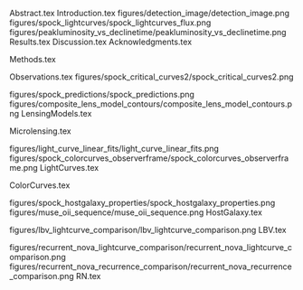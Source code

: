 Abstract.tex
Introduction.tex
figures/detection_image/detection_image.png
figures/spock_lightcurves/spock_lightcurves_flux.png
figures/peakluminosity_vs_declinetime/peakluminosity_vs_declinetime.png
Results.tex
Discussion.tex
Acknowledgments.tex

Methods.tex

Observations.tex
figures/spock_critical_curves2/spock_critical_curves2.png

figures/spock_predictions/spock_predictions.png
figures/composite_lens_model_contours/composite_lens_model_contours.png
LensingModels.tex

Microlensing.tex

figures/light_curve_linear_fits/light_curve_linear_fits.png
figures/spock_colorcurves_observerframe/spock_colorcurves_observerframe.png
LightCurves.tex

ColorCurves.tex

figures/spock_hostgalaxy_properties/spock_hostgalaxy_properties.png
figures/muse_oii_sequence/muse_oii_sequence.png
HostGalaxy.tex


figures/lbv_lightcurve_comparison/lbv_lightcurve_comparison.png
LBV.tex

figures/recurrent_nova_lightcurve_comparison/recurrent_nova_lightcurve_comparison.png
figures/recurrent_nova_recurrence_comparison/recurrent_nova_recurrence_comparison.png
RN.tex

